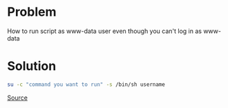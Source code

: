 # Problem

How to run script as www-data user even though you can't log in as www-data

# Solution

```bash
su -c "command you want to run" -s /bin/sh username
```

[Source](http://stackoverflow.com/a/12517240/463)